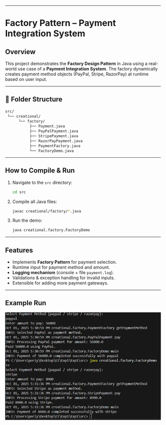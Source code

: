 
---

# Factory Pattern – Payment Integration System

##  Overview

This project demonstrates the **Factory Design Pattern** in Java using a real-world use case of a **Payment Integration System**.
The factory dynamically creates payment method objects (PayPal, Stripe, RazorPay) at runtime based on user input.

---

## 📂 Folder Structure

```
src/
 └── creational/
      └── factory/
           ├── Payment.java
           ├── PayPalPayment.java
           ├── StripePayment.java
           ├── RazorPayPayment.java
           ├── PaymentFactory.java
           └── FactoryDemo.java
```

---

## How to Compile & Run

1. Navigate to the `src` directory:

   ```sh
   cd src
   ```

2. Compile all Java files:

   ```sh
   javac creational/factory/*.java
   ```

3. Run the demo:

   ```sh
   java creational.factory.FactoryDemo
   ```

---

## Features

* Implements **Factory Pattern** for payment selection.
* Runtime input for payment method and amount.
* **Logging mechanism** (console + file `payment.log`).
* Validations & exception handling for invalid inputs.
* Extensible for adding more payment gateways.

---

##  Example Run


![Output for Sample Run](image.png)
